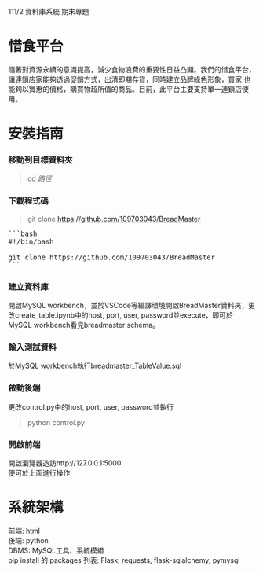 111/2 資料庫系統 期末專題
# 惜食平台
隨著對資源永續的意識提高，減少食物浪費的重要性日益凸顯。我們的惜食平台，讓連鎖店家能夠透過促銷方式，出清即期存貨，同時建立品牌綠色形象，買家
也能夠以實惠的價格，購買物超所值的商品。目前，此平台主要支持單一連鎖店使用。

# 安裝指南
### 移動到目標資料夾
> cd _路徑_
### 下載程式碼
> git clone https://github.com/109703043/BreadMaster
<pre>
```bash
#!/bin/bash

git clone https://github.com/109703043/BreadMaster
```
</pre>
### 建立資料庫
開啟MySQL workbench，並於VSCode等編譯環境開啟BreadMaster資料夾，更改create_table.ipynb中的host, port, user, password並execute，即可於MySQL workbench看見breadmaster schema。
### 輸入測試資料
於MySQL workbench執行breadmaster_TableValue.sql
### 啟動後端
更改control.py中的host, port, user, password並執行  
> python control.py
### 開啟前端
開啟瀏覽器造訪http://127.0.0.1:5000  
便可於上面進行操作  

# 系統架構
前端: html  
後端: python  
DBMS: MySQL工具、系統模組  
pip install 的 packages 列表: Flask, requests, flask-sqlalchemy, pymysql  
